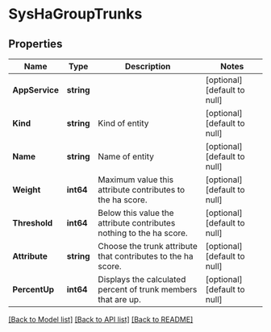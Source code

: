 # SysHaGroupTrunks

## Properties
Name | Type | Description | Notes
------------ | ------------- | ------------- | -------------
**AppService** | **string** |  | [optional] [default to null]
**Kind** | **string** | Kind of entity | [optional] [default to null]
**Name** | **string** | Name of entity | [optional] [default to null]
**Weight** | **int64** | Maximum value this attribute contributes to the ha score. | [optional] [default to null]
**Threshold** | **int64** | Below this value the attribute contributes nothing to the ha score. | [optional] [default to null]
**Attribute** | **string** | Choose the trunk attribute that contributes to the ha score. | [optional] [default to null]
**PercentUp** | **int64** | Displays the calculated percent of trunk members that are up. | [optional] [default to null]

[[Back to Model list]](../README.md#documentation-for-models) [[Back to API list]](../README.md#documentation-for-api-endpoints) [[Back to README]](../README.md)


